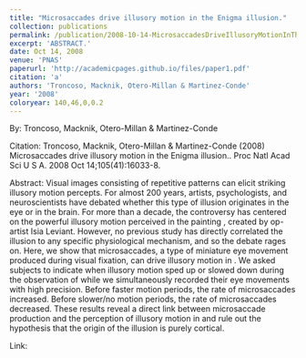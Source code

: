 ```yaml
---
title: "Microsaccades drive illusory motion in the Enigma illusion."
collection: publications
permalink: /publication/2008-10-14-MicrosaccadesDriveIllusoryMotionInTheEnigmaIllusion_
excerpt: 'ABSTRACT.'
date: Oct 14, 2008
venue: 'PNAS'
paperurl: 'http://academicpages.github.io/files/paper1.pdf'
citation: 'a'
authors: 'Troncoso, Macknik, Otero-Millan & Martinez-Conde'
year: '2008'
coloryear: 140,46,0,0.2
---
```


By: Troncoso, Macknik, Otero-Millan & Martinez-Conde

Citation: Troncoso, Macknik, Otero-Millan & Martinez-Conde (2008) Microsaccades drive illusory motion in the Enigma illusion.. Proc Natl Acad Sci U S A. 2008 Oct 14;105(41):16033-8. 

Abstract: Visual images consisting of repetitive patterns can elicit striking illusory motion percepts. For almost 200 years, artists, psychologists, and neuroscientists have debated whether this type of illusion originates in the eye or in the brain. For more than a decade, the controversy has centered on the powerful illusory motion perceived in the painting , created by op-artist Isia Leviant. However, no previous study has directly correlated the illusion to any specific physiological mechanism, and so the debate rages on. Here, we show that microsaccades, a type of miniature eye movement produced during visual fixation, can drive illusory motion in . We asked subjects to indicate when illusory motion sped up or slowed down during the observation of while we simultaneously recorded their eye movements with high precision. Before faster motion periods, the rate of microsaccades increased. Before slower/no motion periods, the rate of microsaccades decreased. These results reveal a direct link between microsaccade production and the perception of illusory motion in and rule out the hypothesis that the origin of the illusion is purely cortical.

Link: 
